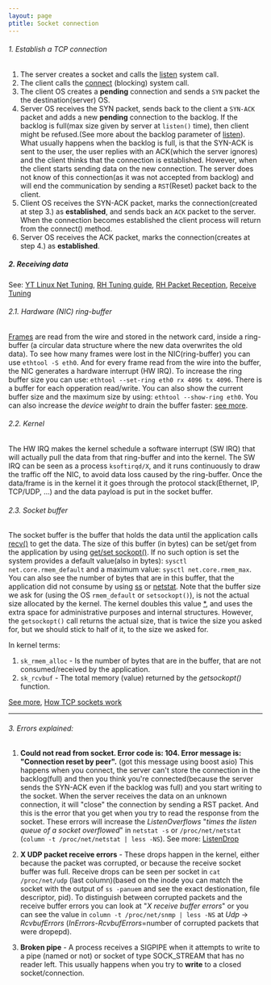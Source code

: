 ```yaml
---
layout: page
ptitle: Socket connection
---
```


###### 1. Establish a TCP connection
1. The server creates a socket and calls the [listen](http://man7.org/linux/man-pages/man2/listen.2.html) system call.
2. The client calls the [connect](http://man7.org/linux/man-pages/man2/connect.2.html) (blocking) system call.
3. The client OS creates a **pending** connection and sends a `SYN` packet the the destination(server) OS.
4. Server OS receives the SYN packet, sends back to the client a `SYN-ACK` packet and adds a new **pending** connection to the backlog. If the backlog is full(max size given by server at `listen()` time), then client might be refused.(See more about the backlog parameter of [listen](http://man7.org/linux/man-pages/man2/listen.2.html)). What usually happens when the backlog is full, is that the SYN-ACK is sent to the user, the user replies with an ACK(which the server ignores) and the client thinks that the connection is established. However, when the client starts sending data on the new connection. The server does not know of this connection(as it was not accepted from backlog) and will end the communication by sending a `RST`(Reset) packet back to the client.
5. Client OS receives the SYN-ACK packet, marks the connection(created at step 3.) as **established**, and sends back an `ACK` packet to the server. When the connection becomes established the client process will return from the connect() method.
6. Server OS receives the ACK packet, marks the connection(creates at step 4.) as **established**.

##### 2. Receiving data
See:
[YT Linux Net Tuning](https://www.youtube.com/watch?v=ZYCKSN4xf84),
[RH Tuning guide](https://access.redhat.com/documentation/en-us/red_hat_enterprise_linux/7/html/performance_tuning_guide/sect-red_hat_enterprise_linux-performance_tuning_guide-networking-configuration_tools#sect-Red_Hat_Enterprise_Linux-Performance_Tuning_Guide-Configuration_tools-Configuring_the_hardware_buffer),
[RH Packet Reception](https://access.redhat.com/documentation/en-us/red_hat_enterprise_linux/6/html/performance_tuning_guide/s-network-packet-reception),
[Receive Tuning](https://blog.packagecloud.io/eng/2016/06/22/monitoring-tuning-linux-networking-stack-receiving-data/)
###### 2.1. Hardware (NIC) ring-buffer
[Frames](https://en.wikipedia.org/wiki/Frame_(networking)) are read from the
wire and stored in the network card, inside a ring-buffer (a circular data
structure where the new data overwrites the old data).
To see how many frames were lost in the NIC(ring-buffer) you can use
`ethtool -S eth0`. And for every frame read from the wire into the buffer, the
NIC generates a hardware interrupt (HW IRQ). To increase the ring buffer size
you can use: `ethtool --set-ring eth0 rx 4096 tx 4096`. There is a buffer for
each opperation read/write. You can also show the current buffer size and the
maximum size by using: `ethtool --show-ring eth0`. You can also increase the
*device weight* to drain the buffer faster:
[see more](https://access.redhat.com/documentation/en-us/red_hat_enterprise_linux/6/html/performance_tuning_guide/s-network-common-queue-issues#s-network-commonque-nichwbuf).

###### 2.2. Kernel
The HW IRQ makes the kernel schedule a software interrupt (SW IRQ) that will
actually pull the data from that ring-buffer and into the kernel. The SW IRQ can
be seen as a process `ksoftirqd/X`, and it runs continuously to draw the traffic
off the NIC, to avoid data loss caused by the ring-buffer.
Once the data/frame is in the kernel it it goes through the protocol
stack(Ethernet, IP, TCP/UDP, ...) and the data payload is put in the socket
buffer.

###### 2.3. Socket buffer
The socket buffer is the buffer that holds the data until the application calls
[recv()](http://man7.org/linux/man-pages/man2/recv.2.html) to get the data. The
size of this buffer (in bytes) can be set/get from the application by using
[get/set sockopt()](http://man7.org/linux/man-pages/man2/setsockopt.2.html).
If no such option is set the system provides a default value(also in bytes):
`sysctl net.core.rmem_default` and a maximum value:
`sysctl net.core.rmem_max`. You can also see the number of bytes that are in
this buffer, that the application did not consume by using
[ss](http://man7.org/linux/man-pages/man8/ss.8.html) or
[netstat](http://man7.org/linux/man-pages/man8/netstat.8.html). Note that the
buffer size we ask for (using the OS `rmem_default` or `setsockopt()`), is not
the actual size allocated by the kernel. The kernel doubles this value
[*](http://man7.org/linux/man-pages/man7/tcp.7.html#DESCRIPTION), and uses the
extra space for administrative purposes and internal structures. However, the
`getsockopt()` call returns the actual size, that is twice the size you asked
for, but we should stick to half of it, to the size we asked for.

In kernel terms:
1. `sk_rmem_alloc` - Is the number of bytes that are in the buffer, that are not
consumed/received by the application.
2. `sk_rcvbuf` - The total memory (value) returned by the *getsockopt()*
function.

[See more](https://access.redhat.com/documentation/en-us/red_hat_enterprise_linux/6/html/performance_tuning_guide/s-network-commonque-soft),
[How TCP sockets work](https://eklitzke.org/how-tcp-sockets-work)

---

###### 3. Errors explained:
1. **Could not read from socket. Error code is: 104. Error message is:
"Connection reset by peer".** (got this message using boost asio) This happens
when you connect, the server can't store the connection in the backlog(full) and
then you think you're connected(because the server sends the SYN-ACK even if the
backlog was full) and you start writing to the socket. When the server receives
the data on an unknown connection, it will "close" the connection by sending a
RST packet. And this is the error that you get when you try to read the response
from the socket. These errors will increase the *ListenOverflows* "*times the
listen queue of a socket overflowed*" in `netstat -s` or `/proc/net/netstat`
(`column -t /proc/net/netstat | less -NS`).
See more: [ListenDrop](
https://github.com/netdata/netdata/issues/3234#issuecomment-355613706)

2. **X UDP packet receive errors** - These drops happen in the kernel, either
because the packet was corrupted, or because the receive socket buffer was full.
Receive drops can be seen per socket in `cat /proc/net/udp` (last column)(based
on the inode you can match the socket with the output of `ss -panuem` and see
the exact destionation, file descriptor, pid). To distinguish between corrupted
packets and the receive buffer errors you can look at "*X receive buffer
errors*" or you can see the value in `column -t /proc/net/snmp | less -NS` at
*Udp* -> *RcvbufErrors* (*InErrors*-*RcvbufErrors*=number of corrupted packets
that were dropepd).

3. **Broken pipe** - A process receives a SIGPIPE when it attempts to write to a
pipe (named or not) or socket of type SOCK_STREAM that has no reader left. This
usually happens when you try to **write** to a closed socket/connection.
